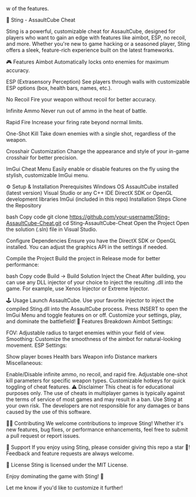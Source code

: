 w of the features.

🦂 Sting - AssaultCube Cheat

Sting is a powerful, customizable cheat for AssaultCube, designed for players who want to gain an edge with features like aimbot, ESP, no recoil, and more. Whether you're new to game hacking or a seasoned player, Sting offers a sleek, feature-rich experience built on the latest frameworks.

🎮 Features
Aimbot
Automatically locks onto enemies for maximum accuracy.

ESP (Extrasensory Perception)
See players through walls with customizable ESP options (box, health bars, names, etc.).

No Recoil
Fire your weapon without recoil for better accuracy.

Infinite Ammo
Never run out of ammo in the heat of battle.

Rapid Fire
Increase your firing rate beyond normal limits.

One-Shot Kill
Take down enemies with a single shot, regardless of the weapon.

Crosshair Customization
Change the appearance and style of your in-game crosshair for better precision.

ImGui Cheat Menu
Easily enable or disable features on the fly using the stylish, customizable ImGui menu.

⚙️ Setup & Installation
Prerequisites
Windows OS
AssaultCube installed (latest version)
Visual Studio or any C++ IDE
DirectX SDK or OpenGL development libraries
ImGui (included in this repo)
Installation Steps
Clone the Repository

bash
Copy code
git clone https://github.com/your-username/Sting-AssaultCube-Cheat.git
cd Sting-AssaultCube-Cheat
Open the Project
Open the solution (.sln) file in Visual Studio.

Configure Dependencies
Ensure you have the DirectX SDK or OpenGL installed. You can adjust the graphics API in the settings if needed.

Compile the Project
Build the project in Release mode for better performance:

bash
Copy code
Build -> Build Solution
Inject the Cheat
After building, you can use any DLL injector of your choice to inject the resulting .dll into the game. For example, use Xenos Injector or Extreme Injector.

🕹️ Usage
Launch AssaultCube.
Use your favorite injector to inject the compiled Sting.dll into the AssaultCube process.
Press INSERT to open the ImGui Menu and toggle features on or off.
Customize your settings, play, and dominate the battlefield!
🚀 Features Breakdown
Aimbot Settings:

FOV: Adjustable radius to target enemies within your field of view.
Smoothing: Customize the smoothness of the aimbot for natural-looking movement.
ESP Settings:

Show player boxes
Health bars
Weapon info
Distance markers
Miscellaneous:

Enable/Disable infinite ammo, no recoil, and rapid fire.
Adjustable one-shot kill parameters for specific weapon types.
Customizable hotkeys for quick toggling of cheat features.
⚠️ Disclaimer
This cheat is for educational purposes only. The use of cheats in multiplayer games is typically against the terms of service of most games and may result in a ban. Use Sting at your own risk. The developers are not responsible for any damages or bans caused by the use of this software.

🧑‍💻 Contributing
We welcome contributions to improve Sting! Whether it's new features, bug fixes, or performance enhancements, feel free to submit a pull request or report issues.

🌟 Support
If you enjoy using Sting, please consider giving this repo a star 🌟! Feedback and feature requests are always welcome.

📄 License
Sting is licensed under the MIT License.

Enjoy dominating the game with Sting! 🎯

Let me know if you'd like to customize it further!